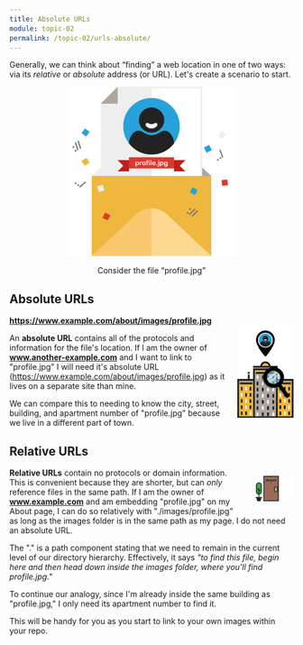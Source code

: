 ```yaml
---
title: Absolute URLs
module: topic-02
permalink: /topic-02/urls-absolute/
---
```


<div class="divider-heading"></div>

Generally, we can think about “finding” a web location in one of two ways: via its _relative_ or _absolute_ address (or URL). Let's create a scenario to start.

<div style="width: 75%; margin: auto; text-align: center;">
  <img src="../img/url-profile.gif" alt="profile placeholder" style="width:; margin: auto;" />
  <p>Consider the file “profile.jpg”</p>
</div>

## Absolute URLs
<img src="../img/url-building.gif" alt="apartment building" style="width: 100px; float: right; margin: 1em 0em 1em 1em;" />

<i class="fas fa-long-arrow-alt-right" style="color: #20B5E9"></i> **https://www.example.com/about/images/profile.jpg**

An **absolute URL** contains all of the protocols and information for the file's location. If I am the owner of **www.another-example.com** and I want to link to "profile.jpg" I will need it's absolute URL (https://www.example.com/about/images/profile.jpg) as it lives on a separate site than mine.

We can compare this to needing to know the city, street, building, and apartment number of "profile.jpg" because we live in a different part of town.


## Relative URLs
<img src="../img/url-door.gif" alt="apartment door" style="width: 75px; float: right; margin: 1em 0em 1em 1em;" />

**Relative URLs** contain no protocols or domain information. This is convenient because they are shorter, but can _only_ reference files in the same path. If I am the owner of **www.example.com** and am embedding "profile.jpg" on my About page, I can do so relatively with "./images/profile.jpg" as long as the images folder is in the same path as my page. I do not need an absolute URL.

The "." is a path component stating that we need to remain in the current level of our directory hierarchy. Effectively, it says _"to find this file, begin here and then head down inside the images folder, where you'll find profile.jpg."_

To continue our analogy, since I'm already inside the same building as "profile.jpg," I only need its apartment number to find it.

This will be handy for you as you start to link to your own images within your repo.
